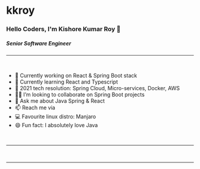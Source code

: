 # kkroy

### Hello Coders, I'm Kishore Kumar Roy 👋

##### Senior Software Engineer

---

<!-- <img align="right" alt="GIF" src="https://raw.githubusercontent.com/DevRezaur/DevRezaur/main/images/coder.gif?raw=true" width="500" height="300" /> -->

<br />

- 🔭 Currently working on React & Spring Boot stack
- 🌱 Currently learning React and Typescript
- 🎯 2021 tech resolution: Spring Cloud, Micro-services, Docker, AWS
- 🕵️‍♂️ I’m looking to collaborate on Spring Boot projects
- 💬 Ask me about Java Spring & React
- 📫 Reach me via
- 💻 Favourite linux distro: Manjaro
- 😄 Fun fact: I absolutely love Java

<br />

---

<!-- <img align="left" alt="Most Used Languages" src="https://github-readme-stats.vercel.app/api/top-langs/?username=DevRezaur&theme=radical" />

<img aligh="right" alt="DevRezaur's GitHub Stats" src="https://github-readme-stats.vercel.app/api?username=DevRezaur&show_icons=true&theme=radical" /> -->

<br />

---

<br />

<!-- #### :technologist: Personal Portfolio: [DevRezaur.com](http://devrezaur.com)
#### :smiley: :thought_balloon: [blog.devrezaur.com](http://blog.devrezaur.com) -->
